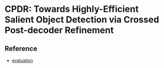 # CPDR: Towards Highly-Efficient Salient Object Detection via Crossed Post-decoder Refinement



## Reference

- [evaluation](https://github.com/lartpang/PySODMetrics)